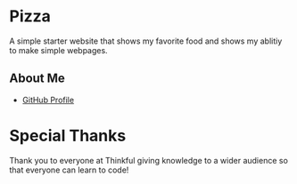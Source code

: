 # Pizza

A simple starter website that shows my favorite food and shows my ablitiy to make simple webpages.

## About Me

* [GitHub Profile](https://github.com/mattvega301)

# Special Thanks

Thank you to everyone at Thinkful giving knowledge to a wider audience so that everyone can learn to code!
